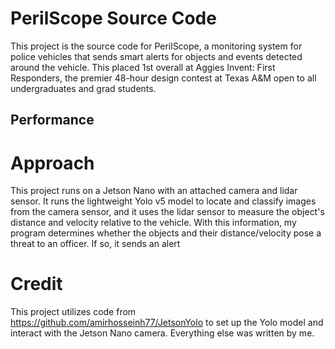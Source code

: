 # PerilScope Source Code
This project is the source code for PerilScope, a monitoring system for police vehicles that sends smart alerts for objects and events detected around the vehicle. This placed 1st overall at Aggies Invent: First Responders, the premier 48-hour design contest at Texas A&M open to all undergraduates and grad students.

## Performance


# Approach
This project runs on a Jetson Nano with an attached camera and lidar sensor. It runs the lightweight Yolo v5 model to locate and classify images from the camera sensor, and it uses the lidar sensor to measure the object's distance and velocity relative to the vehicle. With this information, my program determines whether the objects and their distance/velocity pose a threat to an officer. If so, it sends an alert 

# Credit
This project utilizes code from https://github.com/amirhosseinh77/JetsonYolo to set up the Yolo model and interact with the Jetson Nano camera. Everything else was written by me.
